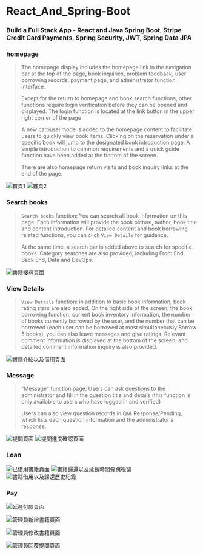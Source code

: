 # React_And_Spring-Boot
### Build a Full Stack App - React and Java Spring Boot, Stripe Credit Card Payments, Spring Security, JWT, Spring Data JPA

### homepage
>The homepage display includes the homepage link in the navigation bar at the top of the page, book inquiries, problem feedback, user borrowing records, payment page, and administrator function interface.
>
>Except for the return to homepage and book search functions, other functions require login verification before they can be opened and displayed. The login function is located at the link button in the upper right corner of the page
>
>A new carousel mode is added to the homepage content to facilitate users to quickly view book items. Clicking on the reservation under a specific book will jump to the designated book introduction page. A simple introduction to common requirements and a quick guide function have been added at the bottom of the screen.
>
>There are also homepage return visits and book inquiry links at the end of the page.

![首頁1](https://github.com/kash7452017/React_And_Spring-Boot/assets/101872264/ded2b617-9e39-44d8-9123-67ade695fb3c)
![首頁2](https://github.com/kash7452017/React_And_Spring-Boot/assets/101872264/a3a2f0a3-507a-4008-a0f5-fa3a09f7fbdb)

### Search books
>`Search books` function: You can search all book information on this page. Each information will provide the book picture, author, book title and content introduction.
For detailed content and book borrowing related functions, you can click `View Details` for guidance.
>
>At the same time, a search bar is added above to search for specific books. Category searches are also provided, including Front End, Back End, Data and DevOps.

![書籍搜尋頁面](https://github.com/kash7452017/React_And_Spring-Boot/assets/101872264/31fab931-cd3a-4fea-b9e1-569d3452cacc)

### View Details
>`View Details` function: in addition to basic book information, book rating stars are also added. On the right side of the screen, the book borrowing function, current book inventory information, the number of books currently borrowed by the user, and the number that can be borrowed (each user can be borrowed at most simultaneously Borrow 5 books), you can also leave messages and give ratings. Relevant comment information is displayed at the bottom of the screen, and detailed comment information inquiry is also provided.

![書籍介紹以及借用頁面](https://github.com/kash7452017/React_And_Spring-Boot/assets/101872264/ce6774d2-8e0d-4d20-83fc-e8ede5e12614)

### Message
>"Message" function page: Users can ask questions to the administrator and fill in the question title and details (this function is only available to users who have logged in and verified)
>
>Users can also view question records in Q/A Response/Pending, which lists each question information and the administrator's response.

![提問頁面](https://github.com/kash7452017/React_And_Spring-Boot/assets/101872264/d166c1f3-49b5-459c-b215-1662596ab967)
![提問進度確認頁面](https://github.com/kash7452017/React_And_Spring-Boot/assets/101872264/5d24c20e-db7a-4180-9ece-6e8f8174bc9e)

### Loan
>
![已借用書籍頁面](https://github.com/kash7452017/React_And_Spring-Boot/assets/101872264/319b76ff-0491-4e3a-8cea-332cf938a102)
![書籍歸還以及延長時間彈跳視窗](https://github.com/kash7452017/React_And_Spring-Boot/assets/101872264/9faf44e9-fefc-483b-90bf-7b5fa00d0c0b)
![書籍借用以及歸還歷史紀錄](https://github.com/kash7452017/React_And_Spring-Boot/assets/101872264/f43148b5-863f-46d1-afef-30a21b92c0d8)

### Pay
![延遲付款頁面](https://github.com/kash7452017/React_And_Spring-Boot/assets/101872264/b82d0bfb-1816-48cf-8aee-11faa5261393)

![管理員新增書籍頁面](https://github.com/kash7452017/React_And_Spring-Boot/assets/101872264/dcdc2d35-6c90-4d44-8063-a8f57078d626)

![管理員修改書籍頁面](https://github.com/kash7452017/React_And_Spring-Boot/assets/101872264/5b02a992-0053-4e57-b6b9-c4ab8795e68d)

![管理員回覆提問頁面](https://github.com/kash7452017/React_And_Spring-Boot/assets/101872264/65f32585-5e2b-400d-a548-3021ebb9fd03)
